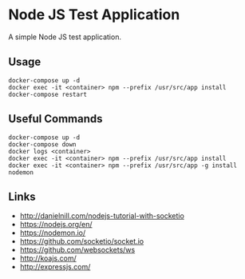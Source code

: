 # Node JS Test Application
A simple Node JS test application.

## Usage
```
docker-compose up -d
docker exec -it <container> npm --prefix /usr/src/app install
docker-compose restart
```

## Useful Commands
```
docker-compose up -d
docker-compose down
docker logs <container>
docker exec -it <container> npm --prefix /usr/src/app install
docker exec -it <container> npm --prefix /usr/src/app -g install nodemon
```

## Links
- http://danielnill.com/nodejs-tutorial-with-socketio
- https://nodejs.org/en/
- https://nodemon.io/
- https://github.com/socketio/socket.io
- https://github.com/websockets/ws
- http://koajs.com/
- http://expressjs.com/
